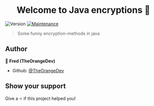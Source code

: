 <h1 align="center">Welcome to Java encryptions 👋</h1>
<p>
  <img alt="Version" src="https://img.shields.io/badge/version-1.0.0-blue.svg?cacheSeconds=2592000" />
  <a href="https://github.com/kefranabg/readme-md-generator/graphs/commit-activity" target="_blank">
    <img alt="Maintenance" src="https://img.shields.io/badge/Maintained%3F-yes-green.svg" />
  </a>
  <a href="#" target="_blank">  </a>
</p>

> Some funny encryption-methods in java


## Author

👤 **Fred (TheOrangeDev)**

* Github: [@TheOrangeDev](https://github.com/TheOrangeDev)

## Show your support

Give a ⭐️ if this project helped you!